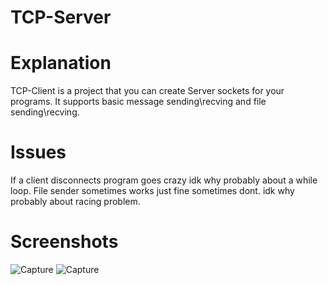 # TCP-Server

# Explanation

TCP-Client is a project that you can create Server sockets for your programs. It supports basic message sending\recving and file sending\recving.

# Issues

If a client disconnects program goes crazy idk why probably about a while loop.
File sender sometimes works just fine sometimes dont. idk why probably about racing problem.

# Screenshots

 ![Capture](https://user-images.githubusercontent.com/112761562/206473087-52129623-b793-42bb-a7dd-96b9deb749b8.PNG)
 ![Capture](https://user-images.githubusercontent.com/112761562/206472908-d00a4a6a-532a-414b-bb34-fadbb208d72b.PNG)
